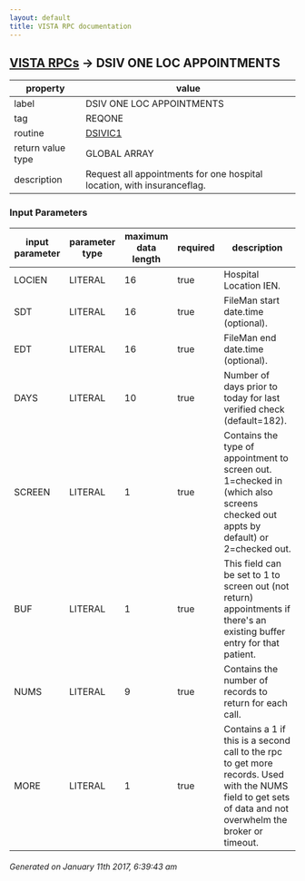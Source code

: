 ```yaml
---
layout: default
title: VISTA RPC documentation
---
```




## [VISTA RPCs](TableOfContent.md) &#8594; DSIV ONE LOC APPOINTMENTS 

 property | value 
--- | --- 
 label | DSIV ONE LOC APPOINTMENTS
 tag | REQONE
 routine | [DSIVIC1](http://code.osehra.org/dox/Routine_DSIVIC1_source.html)
 return value type | GLOBAL ARRAY
 description | Request all appointments for one hospital location, with insuranceflag.

### Input Parameters

| input parameter | parameter type | maximum data length | required | description | 
| --- | --- | --- | --- | --- | 
| LOCIEN | LITERAL | 16 | true | Hospital Location IEN. | 
| SDT | LITERAL | 16 | true | FileMan start date.time (optional). | 
| EDT | LITERAL | 16 | true | FileMan end date.time (optional). | 
| DAYS | LITERAL | 10 | true | Number of days prior to today for last verified check (default=182). | 
| SCREEN | LITERAL | 1 | true | Contains the type of appointment to screen out.  1=checked in (which also screens checked out appts by default) or 2=checked out. | 
| BUF | LITERAL | 1 | true | This field can be set to 1 to screen out (not return) appointments if there's an existing buffer entry for that patient. | 
| NUMS | LITERAL | 9 | true | Contains the number of records to return for each call. | 
| MORE | LITERAL | 1 | true | Contains a 1 if this is a second call to the rpc to get more records.  Used with the NUMS field to get sets of data and not overwhelm the broker or timeout. | 




 ###### Generated on January 11th 2017, 6:39:43 am